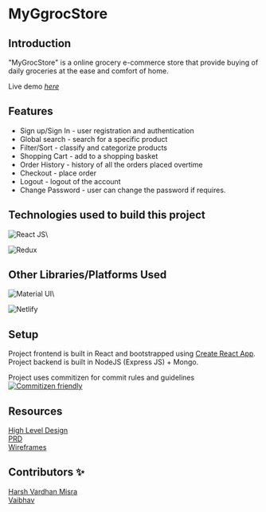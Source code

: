 # MyGgrocStore

## Introduction

"MyGrocStore" is a online grocery e-commerce store that provide buying of daily groceries at the ease and comfort of home. 

Live demo [_here_](https://goofy-swartz-a9d77f.netlify.app/)

## Features

- Sign up/Sign In - user registration and authentication
- Global search - search for a specific product
- Filter/Sort - classify and categorize products
- Shopping Cart - add to a shopping basket
- Order History - history of all the orders placed overtime
- Checkout - place order
- Logout - logout of the account
- Change Password - user can change the password if requires.


## Technologies used to build this project

![React JS](https://img.shields.io/badge/React-20232A?style=for-the-badge&logo=react&logoColor=61DAFB)\

![Redux](https://img.shields.io/badge/-Redux-red?style=for-the-badge&logo=appveyor)

## Other Libraries/Platforms Used

![Material UI](https://img.shields.io/badge/Material--UI-0081CB?style=for-the-badge&logo=material-ui&logoColor=white)\

![Netlify](https://img.shields.io/badge/-Netlify%20-blue?style=for-the-badge&logo=appveyor)


## Setup

Project frontend is built in React and bootstrapped using [Create React App](https://github.com/facebook/create-react-app).\
Project backend is built in NodeJS (Express JS) + Mongo.

Project uses commitizen for commit rules and guidelines
[![Commitizen friendly](https://img.shields.io/badge/commitizen-friendly-brightgreen.svg)](http://commitizen.github.io/cz-cli/)

## Resources

<a href="https://drive.google.com/file/d/1ranKDczQlWivSNTg_-0jqsi5hmfkGV5B/view">High Level Design</a>\
<a href="https://drive.google.com/file/d/1hpT4fbuox_j5TJ7semEC0theZdhtUBfE/view"> PRD </a>\
<a href="https://drive.google.com/file/d/1JBR1N4RYbsYbubhFVhtANwHCABFDiMa-/view"> Wireframes</a>

## Contributors ✨

<a href="https://github.com/Harshroc">Harsh Vardhan Misra</a>\
<a href="https://github.com/vaibhavshettar5">Vaibhav</a>
